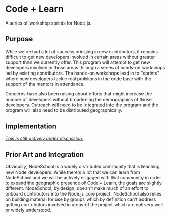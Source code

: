 # Code + Learn

A series of workshop sprints for Node.js.

## Purpose

While we've had a lot of success bringing in new contributors, it remains difficult to get new developers involved in certain areas without greater support than we currently offer. This program will attempt to get new developers involved in those areas through a series of hands-on workshops led by existing contributors. The hands-on workshops lead in to "sprints" where new developers tackle real problems in the code base with the support of the mentors in attendance.

Concerns have also been raising about efforts that might increase the number of developers without broadening the demographics of those developers. Outreach will need to be integrated into the program and the program will also need to be distributed geographically.

## Implementation

*[This is still actively under discussion.](https://github.com/nodejs/code-and-learn/issues/1)*

## Prior Art and Integration

Obviously, NodeSchool is a widely distributed community that is teaching new Node developers. While there's a lot that we can learn from NodeSchool and we will be actively engaged with that community in order to expand the geographic presence of Code + Learn, the goals are slightly different. NodeSchool, by design, doesn't make much of an effort to onboard contributors into the Node.js core project. NodeSchool also relies on building material for use by groups which by definition can't address getting contributors involved in areas of the project which are not very well or widely understood.

